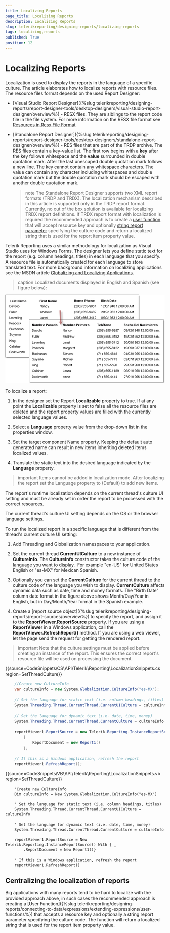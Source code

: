 ```yaml
---
title: Localizing Reports
page_title: Localizing Reports 
description: Localizing Reports
slug: telerikreporting/designing-reports/localizing-reports
tags: localizing,reports
published: True
position: 12
---
```


# Localizing Reports


Localization is used to display the reports in the language of a specific culture. The article elaborates how to localize reports with resource files. The resource files format depends on the used Report Designer:       

* [Visual Studio Report Designer]({%slug telerikreporting/designing-reports/report-designer-tools/desktop-designers/visual-studio-report-designer/overview%}) - RESX files. They are siblings to the report code file in the file system. For more information on the RESX file format see  [Resources in.Resx File Format ](https://docs.microsoft.com/en-us/previous-versions/dotnet/netframework-3.0/ekyft91f(v=vs.85)) 

* [Standalone Report Designer]({%slug telerikreporting/designing-reports/report-designer-tools/desktop-designers/standalone-report-designer/overview%}) - RES files that are part of the TRDP archive. The RES files contain a key-value list. The first row begins with a __key__ after the key follows whitespace and the __value__  surrounded in double quotation mark. After the last unescaped double quotation mark follows a new line. The key cannot contain any whitespace characters. The value can contain any character including whitespaces and double quotation mark but the double quotation mark should be escaped with another double quotation mark.           

   >note The Standalone Report Designer supports two XML report formats (TRDP and TRDX). The localization mechanism described in this article is supported only in the TRDP report format.               Currently, no out of the box solution is available for localizing TRDX report definitions. If TRDX report format with localization is required the recommended approach is to create a                [user function](/designing-reports/connecting-to-data/expressions/extending-expressions/user-functions) that will accept resource key and optionally [string report parameter](/designing-reports/connecting-to-data/report-parameters/overview) specifying the culture code and return a localized string that is used for the report item property value.             


Telerik Reporting uses a similar methodology for localization as Visual Studio uses for Windows Forms. The designer lets you define static text for the report (e.g. column headings, titles) in each language that you specify. A resource file is automatically created for each language to store translated text. For more background information on localizing applications see the MSDN article [Globalizing and Localizing Applications](https://msdn.microsoft.com/en-us/library/1021kkz0.aspx).         
>caption Localized documents displayed in English and Spanish (see figure below):
  

  ![](images/localize1.png)

To localize a report:

1. In the designer set the Report __Localizable__  property to true. If at any point the __Localizable__  property is set to false all the resource files are deleted and the report property values are filled with the currently selected language values.             

1. Select a __Language__  property value from the drop-down list in the properties window.             

1. Set the target component Name property. Keeping the default auto generated name can result in new items inheriting deleted items localized values.             

1. Translate the static text into the desired language indicated by the __Language__  property.             

>important Items cannot be added in localization mode. After localizing the report set the Language property to (Default) to add new items.           


The report's runtime localization depends on the current thread's culture UI setting and must be already set in order the report to be processed with the correct resources.         

The current thread's culture UI setting depends on the OS or the browser language settings.         

To run the localized report in a specific language that is different from the thread's current culture UI setting: 

1. Add Threading and Globalization namespaces to your application.

1. Set the current thread __CurrentUICulture__  to a new instance of __CultureInfo__. The __CultureInfo__  constructor takes the culture code of the language you want to display.                 For example "en-US" for United States English or "es-MX" for Mexican Spanish.             

1. Optionally you can set the __CurrentCulture__  for the current thread to the culture code of the language you wish to display. __CurrentCulture__  affects dynamic data such as date, time and money formats. The "Birth Date" column date format in the figure above shows Month/Day/Year in English, but in Day/Month/Year format in the Spanish example.             

1. Create a [report source object]({%slug telerikreporting/designing-reports/report-sources/overview%}) to specify the report, and assign it to the __ReportViewer.ReportSource__ property. If you are using a __ReportViewer__  in a Windows application, call the __ReportViewer.RefreshReport()__  method. If you are using a web viewer, let the page send the request for getting the rendered report.             

>important Note that the culture settings must be applied before creating an instance of the report. This ensures the correct report's resource file will be used on processing the document.           


{{source=CodeSnippets\CS\API\Telerik\Reporting\LocalizationSnippets.cs region=SetThreadCulture}}
````C#
	//Create new CultureInfo
	var cultureInfo = new System.Globalization.CultureInfo("es-MX");
	
	// Set the language for static text (i.e. column headings, titles)
	System.Threading.Thread.CurrentThread.CurrentUICulture = cultureInfo;
	
	// Set the language for dynamic text (i.e. date, time, money)
	System.Threading.Thread.CurrentThread.CurrentCulture = cultureInfo; 
	
	reportViewer1.ReportSource = new Telerik.Reporting.InstanceReportSource
	    {
	        ReportDocument = new Report1()
	    };
	
	// If this is a Windows application, refresh the report
	reportViewer1.RefreshReport();
````
{{source=CodeSnippets\VB\API\Telerik\Reporting\LocalizationSnippets.vb region=SetThreadCulture}}
````VB
	'Create new CultureInfo
	Dim cultureInfo = New System.Globalization.CultureInfo("es-MX")
	
	' Set the language for static text (i.e. column headings, titles)
	System.Threading.Thread.CurrentThread.CurrentUICulture = cultureInfo
	
	' Set the language for dynamic text (i.e. date, time, money)
	System.Threading.Thread.CurrentThread.CurrentCulture = cultureInfo
	
	reportViewer1.ReportSource = New Telerik.Reporting.InstanceReportSource() With { _
	    .ReportDocument = New Report1()}
	
	' If this is a Windows application, refresh the report
	reportViewer1.RefreshReport()
````


## Centralizing the localization of reports

Big applications with many reports tend to be hard to localize with the provided approach above, in such cases the recommended approach is creating a [User Function]({%slug telerikreporting/designing-reports/connecting-to-data/expressions/extending-expressions/user-functions%}) that accepts a resource key and optionally a string report parameter specifying the culture code. The function will return a localized string that is used for the report item property value.         
